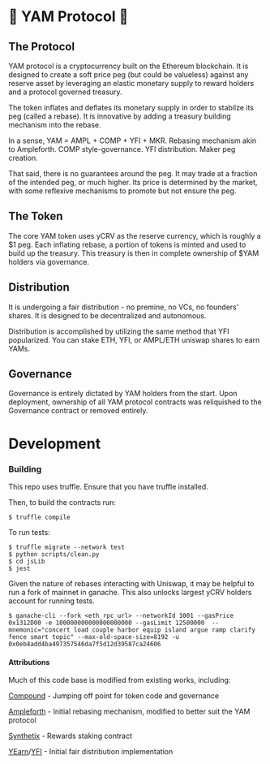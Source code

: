 # 🍠  YAM Protocol  🍠
## The Protocol
YAM protocol is a cryptocurrency built on the Ethereum blockchain. It is designed to create a soft price peg (but could be valueless) against any reserve asset by leveraging an elastic monetary supply to reward holders and a protocol governed treasury.

The token inflates and deflates its monetary supply in order to stabilze its peg (called a rebase). It is innovative by adding a treasury building mechanism into the rebase.

In a sense, YAM = AMPL + COMP + YFI + MKR. Rebasing mechanism akin to Ampleforth. COMP style-governance. YFI distribution. Maker peg creation.

That said, there is no guarantees around the peg. It may trade at a fraction of the intended peg, or much higher. Its price is determined by the market, with some reflexive mechanisms to promote but not ensure the peg.

## The Token
The core YAM token uses yCRV as the reserve currency, which is roughly a $1 peg. Each inflating rebase, a portion of tokens is minted and used to build up the treasury. This treasury is then in complete ownership of $YAM holders via governance.


## Distribution
It is undergoing a fair distribution - no premine, no VCs, no founders' shares. It is designed to be decentralized and autonomous.

Distribution is accomplished by utilizing the same method that YFI popularized. You can stake ETH, YFI, or AMPL/ETH uniswap shares to earn YAMs.

## Governance
Governance is entirely dictated by YAM holders from the start. Upon deployment, ownership of all YAM protocol contracts was reliquished to the Governance contract or removed entirely.

# Development
### Building
This repo uses truffle. Ensure that you have truffle installed.

Then, to build the contracts run:
```
$ truffle compile
```



To run tests:
```
$ truffle migrate --network test
$ python scripts/clean.py
$ cd jsLib
$ jest
```

Given the nature of rebases interacting with Uniswap, it may be helpful to run a fork of mainnet in ganache. This also unlocks largest yCRV holders account for running tests.
```
$ ganache-cli --fork <eth_rpc_url> --networkId 1001 --gasPrice 0x1312D00 -e 100000000000000000000 --gasLimit 12500000  --mnemonic="concert load couple harbor equip island argue ramp clarify fence smart topic" --max-old-space-size=8192 -u 0x0eb4add4ba497357546da7f5d12d39587ca24606
```

#### Attributions
Much of this code base is modified from existing works, including:

[Compound](https://compound.finance) - Jumping off point for token code and governance

[Ampleforth](https://ampleforth.org) - Initial rebasing mechanism, modified to better suit the YAM protocol

[Synthetix](https://synthetix.io) - Rewards staking contract

[YEarn](https://yearn.finance)/[YFI](https://ygov.finance) - Initial fair distribution implementation
